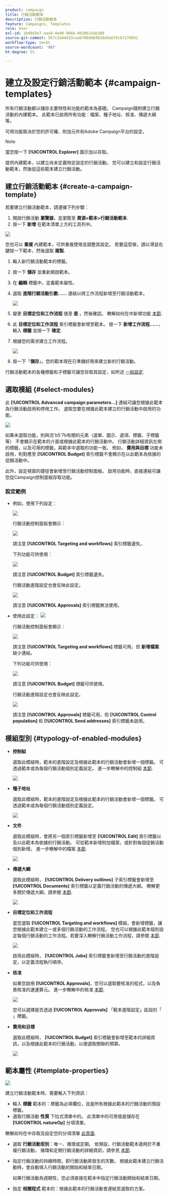 ```yaml
---
product: campaign
title: 行銷活動範本
description: 行銷活動範本
feature: Campaigns, Templates
role: User
exl-id: 1bd8d3e7-aaa9-4e00-96bb-0d30614ab380
source-git-commit: 567c2e84433caab708ddb9026dda6f9cb717d032
workflow-type: tm+mt
source-wordcount: '987'
ht-degree: 5%

---
```


# 建立及設定行銷活動範本 {#campaign-templates}

所有行銷活動都以儲存主要特性和功能的範本為基礎。 Campaign隨附建立行銷活動的內建範本。 此範本已啟用所有功能：檔案、種子地址、核准、傳遞大綱等。

可用功能取決於您的許可權、附加元件和Adobe Campaign平台的設定。


>[!NOTE]
>
>當您按一下 **[!UICONTROL Explorer]** 圖示加以存取。

提供內建範本，以建立尚未定義特定設定的行銷活動。 您可以建立和設定行銷活動範本，然後從這些範本建立行銷活動。

## 建立行銷活動範本 {#create-a-campaign-template}

若要建立行銷活動範本，請遵循下列步驟：

1. 開啟行銷活動 **瀏覽器**，並瀏覽至 **資源>範本>行銷活動範本**.
1. 按一下 **新增** 在範本清單上方的工具列中。

![](assets/campaign-template-node.png)

您也可以 **重複** 內建範本，可供重複使用並調整其設定。 若要這麼做，請以滑鼠右鍵按一下範本，然後選取 **複製**.

1. 輸入新行銷活動範本的標籤。
1. 按一下 **儲存** 並重新開啟範本。
1. 在 **編輯** 標籤中，定義範本屬性。
1. 選取 **進階行銷活動引數……** 連結以將工作流程新增至行銷活動範本。

   ![](assets/campaign-template-parameters.png)

1. 變更 **目標定位和工作流程** 值至 **是**.，然後確認。 瞭解如何在中新增功能 [本節](#typology-of-enabled-modules).
1. 此 **目標定位和工作流程** 索引標籤會新增至範本。 按一下 **新增工作流程……**，輸入 **標籤** 並按一下 **確定**.
1. 根據您的需求建立工作流程。

   ![](assets/campaign-template-create-wf.png)

1. 按一下「**儲存**」。您的範本現在已準備好用來建立新的行銷活動。

行銷活動範本的各種標籤和子標籤可讓您存取其設定，如所述 [一般設定](#general-configuration).

## 選取模組 {#select-modules}

此 **[!UICONTROL Advanced campaign parameters...]** 連結可讓您根據此範本為行銷活動啟用和停用工作。 選取您要在根據此範本建立的行銷活動中啟用的功能。

![](assets/campaign-template-select-modules.png)

如果未選取功能，則與流&#39;b5&#39;7b有關的元素（選單、圖示、選項、標籤、子標籤等） 不會顯示在範本的介面或根據此範本的行銷活動中。 行銷活動詳細資訊左側的標籤，以及可用的標籤，與範本中選取的功能一致。 例如， **費用與目標** 功能未啟用，則對應至 **[!UICONTROL Budget]** 索引標籤不會顯示在以此範本為依據的促銷活動中。

此外，設定視窗的捷徑會新增至行銷活動控制面板。 啟用功能時，直接連結可讓您從Campaign控制面板存取功能。

### 設定範例

* 例如，使用下列設定：

  ![](assets/campaign-template-select-functionalities.png)

  行銷活動控制面板會顯示：

  ![](assets/campaign-template-dashboard-sample-1.png)

  請注意 **[!UICONTROL Targeting and workflows]** 索引標籤遺失。

  下列功能可供使用：

  ![](assets/campaign-template-edit-sample-1.png)

  請注意 **[!UICONTROL Budget]** 索引標籤遺失。

  行銷活動進階設定也會反映此設定。

  ![](assets/campaign-template-parameters-sample-1.png)

  請注意 **[!UICONTROL Approvals]** 索引標籤無法使用。

* 使用此設定：
  ![](assets/campaign-template-dashboard-sample-2.png)

  行銷活動控制面板會顯示：

  ![](assets/campaign-template-select-functionalities-2.png)

  請注意 **[!UICONTROL Targeting and workflows]** 標籤可用，但 **新增檔案** 缺少連結。

  下列功能可供使用：

  ![](assets/campaign-template-edit-sample-2.png)

  請注意 **[!UICONTROL Budget]** 標籤可供使用。

  行銷活動進階設定也會反映此設定。

  ![](assets/campaign-template-parameters-sample-2.png)

  請注意 **[!UICONTROL Approvals]** 標籤可用，但 **[!UICONTROL Control population]** 和 **[!UICONTROL Seed addresses]** 索引標籤未啟用。


## 模組型別 {#typology-of-enabled-modules}

* **控制組**

  選取此模組時，範本的進階設定及根據此範本的行銷活動會新增一個標籤。 可透過範本或為每個行銷活動個別定義設定。 進一步瞭解中的控制組 [本節](marketing-campaign-deliveries.md#defining-a-control-group).

  ![](assets/template-activate-1.png)


* **種子地址**

  選取此模組時，範本的進階設定及根據此範本的行銷活動會新增一個標籤。 可透過範本或為每個行銷活動個別定義設定。

  ![](assets/template-activate-2.png)

* **文件**

  選取此模組時，會將另一個索引標籤新增至 **[!UICONTROL Edit]** 索引標籤以及以此範本為依據的行銷活動。 可從範本新增附加檔案，或針對每個促銷活動個別新增。 進一步瞭解中的檔案 [本節](marketing-campaign-deliveries.md#manage-associated-documents).

  ![](assets/template-activate-3.png)

* **傳遞大綱**

  選取此模組時， **[!UICONTROL Delivery outlines]** 子索引標籤會新增至 **[!UICONTROL Documents]** 索引標籤以定義行銷活動的傳遞大綱。 瞭解更多關於傳遞大綱，請參閱 [本節](marketing-campaign-assets.md#delivery-outlines).

  ![](assets/template-activate-4.png)

* **目標定位和工作流程**

  當您選取 **[!UICONTROL Targeting and workflows]** 模組，會新增標籤，讓您根據此範本建立一或多個行銷活動的工作流程。 您也可以根據此範本個別設定每個行銷活動的工作流程。若要深入瞭解行銷活動工作流程，請參閱 [本節](marketing-campaign-deliveries.md#build-the-main-target-in-a-workflow).

  ![](assets/template-activate-5.png)

  啟用此模組時， **[!UICONTROL Jobs]** 索引標籤會新增至行銷活動的進階設定，以定義流程執行順序。

* **核准**

  如果您啟用 **[!UICONTROL Approvals]**，您可以選取要核准的程式，以及負責核准的運運算元。 進一步瞭解中的核准 [本節](marketing-campaign-approval.md#select-reviewers).

  ![](assets/template-activate-6.png)

  您可以選擇是否透過 **[!UICONTROL Approvals]** 「範本進階設定」區段的「 」標籤。

* **費用和目標**

  選取此模組時， **[!UICONTROL Budget]** 索引標籤會新增至範本的詳細資訊，以及根據此範本的行銷活動，以便選取關聯的預算。

  ![](assets/template-activate-7.png)


## 範本屬性 {#template-properties}

![](assets/template-op-type.png)

建立行銷活動範本時，需要輸入下列資訊：

* 輸入 **標籤** 範本的：標籤為必填欄位，且是所有根據此範本的行銷活動的預設標籤。
* 選取行銷活動 **性質** 下拉式清單中的。 此清單中的可用值是儲存在 **[!UICONTROL natureOp]** 分項清單。

瞭解如何在中存取及設定您的分項清單 [此頁面](../../v8/config/ui-settings.md#enumerations).


* 選取 **行銷活動型別**：唯一、循環或定期。 依預設，行銷活動範本適用於不重複行銷活動。 循環和定期行銷活動的詳細資訊，請參見 [本節](recurring-periodic-campaigns.md).
* 指定行銷活動的持續時間，即行銷活動將發生的天數。 根據此範本建立行銷活動時，會自動填入行銷活動的開始和結束日期。

  如果行銷活動為週期性，您必須直接在範本中指定行銷活動開始和結束日期。

* 指定 **相關程式** 範本的：根據此範本的行銷活動會連結至選取的方案。

<!--
## Track campaign execution{#campaign-reverse-scheduling}

You can create a schedule for a campaign and track accomplishments, for instance to prepare an event schedule for a specific date. Campaign templates now let you calculate the start date of a task based on the end date of a campaign.


In the task configuration box, go to the **[!UICONTROL Implementation schedule]** area and check the **[!UICONTROL The start date is calculated based on the campaign end date]** box. (Here, "start date" is the task start date). Go to the **[!UICONTROL Start]** field and enter an interval: the task will start this long before the campaign end date. If you enter a period which is longer than the campaign is set to last, the task will begin before the campaign.

![](assets/mrm_task_in_template_start_date.png)

When you create a campaign using this template, the task start date will be calculated automatically. However, you can always change it later.-->
